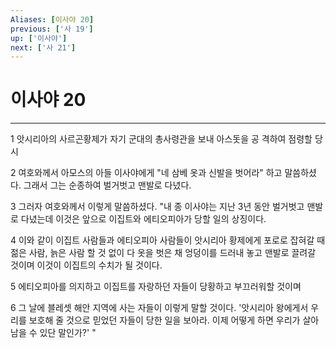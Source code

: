 ```yaml
---
Aliases: [이사야 20]
previous: ['사 19']
up: ['이사야']
next: ['사 21']
---
```

# 이사야 20

***


1 앗시리아의 사르곤황제가 자기 군대의 총사령관을 보내 아스돗을 공 격하여 점령할 당시 

2 여호와께서 아모스의 아들 이사야에게 "네 삼베 옷과 신발을 벗어라" 하고 말씀하셨다. 그래서 그는 순종하여 벌거벗고 맨발로 다녔다. 

3 그러자 여호와께서 이렇게 말씀하셨다. "내 종 이사야는 지난 3년 동안 벌거벗고 맨발로 다녔는데 이것은 앞으로 이집트와 에티오피아가 당할 일의 상징이다. 

4 이와 같이 이집트 사람들과 에티오피아 사람들이 앗시리아 황제에게 포로로 잡혀갈 때 젊은 사람, 늙은 사람 할 것 없이 다 옷을 벗은 채 엉덩이를 드러내 놓고 맨발로 끌려갈 것이며 이것이 이집트의 수치가 될 것이다. 

5 에티오피아를 의지하고 이집트를 자랑하던 자들이 당황하고 부끄러워할 것이며 

6 그 날에 블레셋 해안 지역에 사는 자들이 이렇게 말할 것이다. '앗시리아 왕에게서 우리를 보호해 줄 것으로 믿었던 자들이 당한 일을 보아라. 이제 어떻게 하면 우리가 살아 남을 수 있단 말인가?' "
